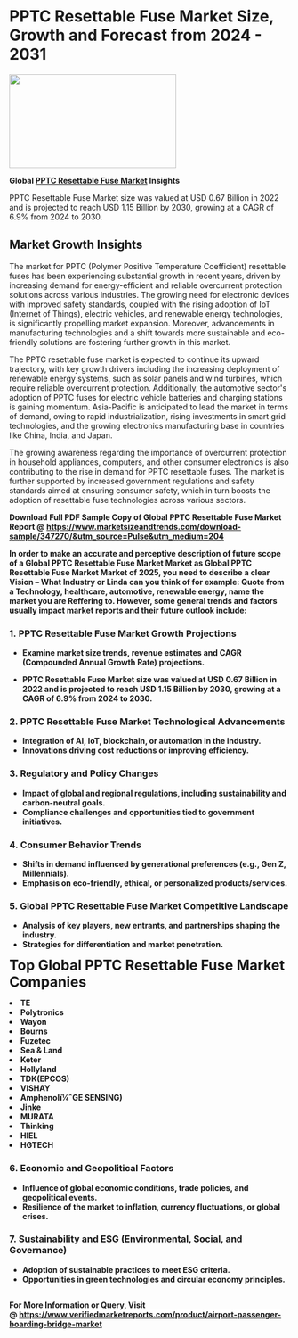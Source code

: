 <H1>PPTC Resettable Fuse Market Size, Growth and Forecast from 2024 - 2031</H1><img class="aligncenter size-medium wp-image-584254" src="https://thirdeyenews.in/wp-content/uploads/2024/09/Global-Market-Research-300x168.jpeg" alt="" width="300" height="168" /><p><strong>Global&nbsp;<a href="https://www.marketsizeandtrends.com/download-sample/347270/&amp;utm_source=Pulse&amp;utm_medium=204">PPTC Resettable Fuse Market</a> Insights</strong></p><p>PPTC Resettable Fuse Market size was valued at USD 0.67 Billion in 2022 and is projected to reach USD 1.15 Billion by 2030, growing at a CAGR of 6.9% from 2024 to 2030.</p><p><h2>Market Growth Insights</h2> <p>The market for PPTC (Polymer Positive Temperature Coefficient) resettable fuses has been experiencing substantial growth in recent years, driven by increasing demand for energy-efficient and reliable overcurrent protection solutions across various industries. The growing need for electronic devices with improved safety standards, coupled with the rising adoption of IoT (Internet of Things), electric vehicles, and renewable energy technologies, is significantly propelling market expansion. Moreover, advancements in manufacturing technologies and a shift towards more sustainable and eco-friendly solutions are fostering further growth in this market.</p> <p><strong></strong></p> <p>The PPTC resettable fuse market is expected to continue its upward trajectory, with key growth drivers including the increasing deployment of renewable energy systems, such as solar panels and wind turbines, which require reliable overcurrent protection. Additionally, the automotive sector's adoption of PPTC fuses for electric vehicle batteries and charging stations is gaining momentum. Asia-Pacific is anticipated to lead the market in terms of demand, owing to rapid industrialization, rising investments in smart grid technologies, and the growing electronics manufacturing base in countries like China, India, and Japan.</p> <p>The growing awareness regarding the importance of overcurrent protection in household appliances, computers, and other consumer electronics is also contributing to the rise in demand for PPTC resettable fuses. The market is further supported by increased government regulations and safety standards aimed at ensuring consumer safety, which in turn boosts the adoption of resettable fuse technologies across various sectors.</p> <p><strong></p><p><span class=""><strong>Download Full PDF Sample Copy of Global PPTC Resettable Fuse Market Report</strong> @ <a href="https://www.marketsizeandtrends.com/download-sample/347270/&amp;utm_source=Pulse&amp;utm_medium=204" target="_blank">https://www.marketsizeandtrends.com/download-sample/347270/&amp;utm_source=Pulse&amp;utm_medium=204</a></span></p><p>In order to make an accurate and perceptive description of future scope of a Global&nbsp;PPTC Resettable Fuse Market Market as Global&nbsp;PPTC Resettable Fuse Market Market of 2025, you need to describe a clear Vision &ndash; What Industry or Linda can you think of for example: Quote from a Technology, healthcare, automotive, renewable energy, name the market you are Reffering to. However, some general trends and factors usually impact market reports and their future outlook include:</p><h3>1.&nbsp;<strong>PPTC Resettable Fuse Market Growth Projections</strong></h3><ul><li>Examine market size trends, revenue estimates and CAGR (Compounded Annual Growth Rate) projections.</li><li><p>PPTC Resettable Fuse Market size was valued at USD 0.67 Billion in 2022 and is projected to reach USD 1.15 Billion by 2030, growing at a CAGR of 6.9% from 2024 to 2030.</p></li></ul><h3>2.&nbsp;<strong>PPTC Resettable Fuse Market Technological Advancements</strong></h3><ul><li>Integration of AI, IoT, blockchain, or automation in the industry.</li><li>Innovations driving cost reductions or improving efficiency.</li></ul><h3>3.&nbsp;<strong>Regulatory and Policy Changes</strong></h3><ul><li>Impact of global and regional regulations, including sustainability and carbon-neutral goals.</li><li>Compliance challenges and opportunities tied to government initiatives.</li></ul><h3>4.&nbsp;<strong>Consumer Behavior Trends</strong></h3><ul><li>Shifts in demand influenced by generational preferences (e.g., Gen Z, Millennials).</li><li>Emphasis on eco-friendly, ethical, or personalized products/services.</li></ul><h3>5.&nbsp;<strong>Global PPTC Resettable Fuse Market Competitive Landscape</strong></h3><ul><li>Analysis of key players, new entrants, and partnerships shaping the industry.</li><li>Strategies for differentiation and market penetration.</li></ul><p data-pm-slice="1 1 []"><span style="color: inherit; font-family: inherit; font-size: 25px;">Top Global PPTC Resettable Fuse Market Companies</span></p><div class="" data-test-id=""><p><li>TE</li><li> Polytronics</li><li> Wayon</li><li> Bourns</li><li> Fuzetec</li><li> Sea & Land</li><li> Keter</li><li> Hollyland</li><li> TDK(EPCOS)</li><li> VISHAY</li><li> Amphenolï¼ˆGE SENSING)</li><li> Jinke</li><li> MURATA</li><li> Thinking</li><li> HIEL</li><li> HGTECH</li></p></div><h3>6.&nbsp;<strong>Economic and Geopolitical Factors</strong></h3><ul><li>Influence of global economic conditions, trade policies, and geopolitical events.</li><li>Resilience of the market to inflation, currency fluctuations, or global crises.</li></ul><h3>7.&nbsp;<strong>Sustainability and ESG (Environmental, Social, and Governance)</strong></h3><ul><li>Adoption of sustainable practices to meet ESG criteria.</li><li>Opportunities in green technologies and circular economy principles.</li></ul><h2><strong style="font-size: 14px;">For More Information or Query, Visit @&nbsp;</strong><a style="background-color: #ffffff; font-size: 14px;" href="https://www.marketsizeandtrends.com/report/pptc-resettable-fuse-market/" target="_blank">https://www.verifiedmarketreports.com/product/airport-passenger-boarding-bridge-market</a></h2>
